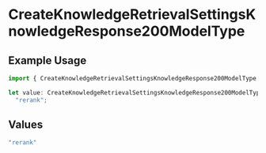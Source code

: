 # CreateKnowledgeRetrievalSettingsKnowledgeResponse200ModelType

## Example Usage

```typescript
import { CreateKnowledgeRetrievalSettingsKnowledgeResponse200ModelType } from "@orq-ai/node/models/operations";

let value: CreateKnowledgeRetrievalSettingsKnowledgeResponse200ModelType =
  "rerank";
```

## Values

```typescript
"rerank"
```